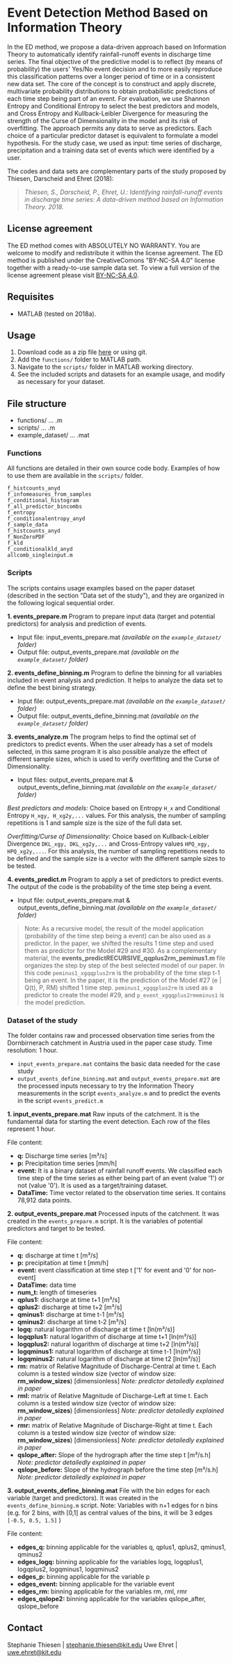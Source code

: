 # Event Detection Method Based on Information Theory

In the ED method, we propose a data-driven approach based on Information Theory to automatically identify rainfall-runoff events in discharge time series. The final objective of the predictive model is to reflect (by means of probability) the users' Yes/No event decision and to more easily reproduce this classification patterns over a longer period of time or in a consistent new data set. 
The core of the concept is to construct and apply discrete, multivariate probability distributions to obtain probabilistic predictions of each time step being part of an event. For evaluation, we use Shannon Entropy and Conditional Entropy to select the best predictors and models, and Cross Entropy and Kullback-Leibler Divergence for measuring the strength of the Curse of Dimensionality in the model and its risk of overfitting. 
The approach permits any data to serve as predictors. Each choice of a particular predictor dataset is equivalent to formulate a model hypothesis. For the study case, we used as input: time series of discharge, precipitation and a training data set of events which were identified by a user.

The codes and data sets are complementary parts of the study proposed by Thiesen, Darscheid and Ehret (2018):

>_Thiesen, S., Darscheid, P., Ehret, U.: Identifying rainfall-runoff events in discharge time series: A data-driven method based on Information Theory. 2018._ 


## License agreement

The ED method comes with ABSOLUTELY NO WARRANTY. You are welcome to modify and redistribute it within the license agreement. The ED method is published under the CreativeComons "BY-NC-SA 4.0" license together with a ready-to-use sample data set. To view a full version of the license agreement please visit [BY-NC-SA 4.0](https://creativecommons.org/licenses/by-nc-sa/4.0/).


## Requisites

* MATLAB (tested on 2018a).


## Usage

1. Download code as a zip file [here](https://github.com/KIT-HYD/EventDetection/archive/master.zip) or using git.
2. Add the `functions/` folder to MATLAB path.
3. Navigate to the `scripts/` folder in MATLAB working directory.
4. See the included scripts and datasets for an example usage, and modify as necessary for your dataset.


## File structure

* functions/ ... .m
* scripts/ ... .m
* example_dataset/ ... .mat

### Functions

All functions are detailed in their own source code body. Examples of how to use them are available in the `scripts/` folder. 

```
f_histcounts_anyd
f_infomeasures_from_samples
f_conditional_histogram
f_all_predictor_bincombs
f_entropy
f_conditionalentropy_anyd
f_sample_data
f_histcounts_anyd
f_NonZeroPDF
f_kld
f_conditionalkld_anyd
allcomb_singleinput.m
```

### Scripts
The scripts contains usage examples based on the paper dataset (described in the section "Data set of the study"), and they are organized in the following logical sequential order.

__1. events_prepare.m__
Program to prepare input data (target and potential predictors) for analysis and prediction of events. 
- Input file: input_events_prepare.mat _(available on the `example_dataset/` folder)_
- Output file: output_events_prepare.mat _(available on the `example_dataset/` folder)_
 
 __2. events_define_binning.m__
Program to define the binning for all variables included in event analysis and prediction. It helps to analyze the data set to define the best bining strategy.
- Input file: output_events_prepare.mat _(available on the `example_dataset/` folder)_
- Output file: output_events_define_binning.mat _(available on the `example_dataset/` folder)_

__3. events_analyze.m__
The program helps to find the optimal set of predictors to predict events. When the user already has a set of models selected, in this same program it is also possible analyze the effect of different sample sizes, which is used to verify overfitting and the Curse of Dimensionality. 
- Input files: output_events_prepare.mat & output_events_define_binning.mat _(available on the `example_dataset/` folder)_

_Best predictors and models:_ Choice based on Entropy `H_x` and Conditional Entropy `H_xgy, H_xg2y,...` values. For this analysis, the number of sampling repetitions is 1 and sample size is the size of the full data set.

_Overfitting/Curse of Dimensionality:_ Choice based on Kullback-Leibler Divergence `DKL_xgy, DKL_xg2y,...` and Cross-Entropy values `HPQ_xgy, HPQ_xg2y,...`. For this analysis, the number of sampling repetitions needs to be defined and the sample size is a vector with the different sample sizes to be tested.

__4. events_predict.m__
Program to apply a set of predictors to predict events. The output of the code is the probability of the time step being a event.
- Input file: output_events_prepare.mat & output_events_define_binning.mat  _(available on the `example_dataset/` folder)_

> Note: As a recursive model, the result of the model application (probability of the time step being a event) can be also used as a predictor. In the paper, we shifted the results 1 time step and used them as predictor for the Model #29 and #30. As a complementary material, the __events_predictRECURSIVE_qqplus2rm_peminus1.m__ file organizes the step by step of the best  selected model of our paper. In this code `peminus1_xgqqplus2rm` is the probability of the time step t-1 being an event. In the paper, it is the prediction of the Model #27 (e | Q(t), P, RM) shifted 1 time step. `peminus1_xgqqplus2rm` is used as a predictor to create the model #29, and `p_event_xgqqplus2rmeminus1` is the model prediction.


### Dataset of the study

The folder contains raw and processed observation time series from the Dornbirnerach catchment in Austria used in the paper case study. Time resolution: 1 hour.

* `input_events_prepare.mat` contains the basic data needed for the case study
* `output_events_define_binning.mat` and `output_events_prepare.mat` are the processed inputs necessary to try the Information Theory measurements in the script `events_analyze.m` and to predict the events in the script `events_predict.m`

__1. input_events_prepare.mat__ 
Raw inputs of the catchment. It is the fundamental data for starting the event detection. Each row of the files represent 1 hour.

File content:
* __q:__ Discharge time series [m³/s] 
* __p:__ Precipitation time series [mm/h]
* __event:__ It is a binary dataset of rainfall runoff events. We classified each time step of the time series as either being part of an event (value '1') or not (value '0'). It is used as a target/training dataset. 
* __DataTime:__ Time vector related to the observation time series. It contains 78,912 data points. 

__2. output_events_prepare.mat__
Processed inputs of the catchment. It was created in the `events_prepare.m` script. It is the variables of potential predictors and target to be tested. 

File content:
* __q:__ discharge at time t [m³/s] 
* __p:__ precipitation at time t [mm/h]
* __event:__ event classification at time step t ['1' for event and '0' for non-event] 
* __DataTime:__ data time 
* __num_t:__ length of timeseries 
* __qplus1:__ discharge at time t+1 [m³/s] 
* __qplus2:__ discharge at time t+2 [m³/s] 
* __qminus1:__ discharge at time t-1 [m³/s]  
* __qminus2:__ discharge at time t-2 [m³/s]  
* __logq:__ natural logarithm of discharge at time t [ln(m³/s)]  
* __logqplus1:__ natural logarithm of discharge at time t+1 [ln(m³/s)]   
* __logqplus2:__ natural logarithm of discharge at time t+2 [ln(m³/s)]  
* __logqminus1:__ natural logarithm of discharge at time t-1 [ln(m³/s)]  
* __logqminus2:__ natural logarithm of discharge at time t2 [ln(m³/s)]  
* __rm:__ matrix of Relative Magnitude of Discharge-Central at time t. Each column is a tested window size (vector of window size: __rm_window_sizes__) [dimensionless] _Note: predictor detailedly explained in paper_ 
* __rml:__ matrix of Relative Magnitude of Discharge-Left at time t. Each column is a tested window size (vector of window size: __rm_window_sizes__) [dimensionless] _Note: predictor detailedly explained in paper_ 
* __rmr:__ matrix of Relative Magnitude of Discharge-Right at time t. Each column is a tested window size (vector of window size: __rm_window_sizes__) [dimensionless] _Note: predictor detailedly explained in paper_ 
* __qslope_after:__ Slope of the hydrograph after the time step t [m³/s.h] _Note: predictor detailedly explained in paper_
* __qslope_before:__ Slope of the hydrograph before the time step [m³/s.h] _Note: predictor detailedly explained in paper_


__3. output_events_define_binning.mat__
File with the bin edges for each variable (target and predictors). It was created in the `events_define_binning.m` script. Note: Variables with n+1 edges for n bins (e.g. for 2 bins, with [0,1] as central values of the bins, it will be 3 edges `[-0.5, 0.5, 1.5]` ) 

File content:
* __edges_q:__ binning applicable for the variables q, qplus1, qplus2, qminus1, qminus2
* __edges_logq:__ binning applicable for the variables logq, logqplus1, logqplus2, logqminus1, logqminus2
* __edges_p:__ binning applicable for the variable p
* __edges_event:__ binning applicable for the variable event
* __edges_rm:__ binning applicable for the variables rm, rml, rmr
* __edges_qslope2:__ binning applicable for the variables qslope_after, qslope_before


## Contact

Stephanie Thiesen | stephanie.thiesen@kit.edu
Uwe Ehret | uwe.ehret@kit.edu



